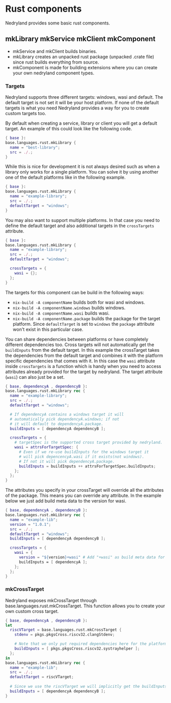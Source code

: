 # Rust components

Nedryland provides some basic rust components.

## mkLibrary mkService mkClient mkComponent

- mkService and mkClient builds binaries.
- mkLibrary creates an unpacked rust package (unpacked .crate file) since rust builds everything from source.
- mkComponent is made for building extensions where you can create your own nedryland component types.

### Targets

Nedryland supports three different targets: windows, wasi and default. The default target is not set it will be your host platform.
If none of the default targets is what you need Nedryland provides a way for you to create custom targets too.

By default when creating a service, library or client you will get a default target. An example of this
could look like the following code.

```nix
{ base }:
base.languages.rust.mkLibrary {
  name = "best-library";
  src = ./.;
}
```

While this is nice for development it is not always desired such as when a library only works for a single platform.
You can solve it by using another one of the default platforms like in the following example.

```nix
{ base }:
base.languages.rust.mkLibrary {
  name = "example-library";
  src = ./.;
  defaultTarget = "windows";
}
```

You may also want to support multiple platforms. In that case you need to define the default target and also additional targets in the `crossTargets` attribute.

```nix
{ base }:
base.languages.rust.mkLibrary {
  name = "example-library";
  src = ./.;
  defaultTarget = "windows";

  crossTargets = {
    wasi = {};
  };
}
```

The targets for this component can be build in the following ways:
- `nix-build -A componentName` builds both for wasi and windows.
- `nix-build -A componentName.windows` builds windows.
- `nix-build -A componentName.wasi` builds wasi.
- `nix-build -A componentName.package` builds the package for the
  target platform. Since `defaultTarget` is set to `windows` the
  `package` attribute won't exist in this particular case.


You can share dependencies between platforms or have completely different dependencies too. Cross targets will not automatically get the
`buildInputs` from the default target. In this example the crossTarget takes the dependencies from the default target and combines it with
the platform specific dependencies that comes with it. In this case the `wasi` attribute inside `crossTargets` is a function which is handy
when you need to access attributes already provided for the target by nedryland. The target attribute (`wasi`) can also just be a set.


```nix
{ base, dependencyA , dependencyB }:
base.languages.rust.mkLibrary rec {
  name = "example-library";
  src = ./.;
  defaultTarget = "windows";

  # If dependencyA contains a windows target it will
  # automatically pick dependencyA.windows; if not
  # it will default to dependencyA.package.
  buildInputs = [ dependencyA dependencyB ];

  crossTargets = {
    # targetSpec is the supported cross target provided by nedryland.
    wasi = attrsForTargetSpec: {
      # Even if we re-use buildInputs for the windows target it
      # will pick depencencyA.wasi if it exists(not windows).
      # If not it will pick dependencyA.package.
      buildInputs = buildInputs ++ attrsForTargetSpec.buildInputs;
    };
  };
}
```

The attributes you specify in your crossTarget will override all the attributes of the package. This means
you can override any attribute. In the example below we just add build meta data to the version for wasi.

```nix
{ base, dependencyA , dependencyB }:
base.languages.rust.mkLibrary rec {
  name = "example-lib";
  version = "1.0.1";
  src = ./.;
  defaultTarget = "windows";
  buildInputs = [ dependencyA dependencyB ];

  crossTargets = {
    wasi = {
      version = "${version}+wasi" # Add "+wasi" as build meta data for the version.
      buildInputs = [ dependencyA ];
    };
  };
}
```

### mkCrossTarget

Nedryland exposes mkCrossTarget through base.languages.rust.mkCrossTarget. This function allows you to create your own custom cross target.

```nix
{ base, dependencyA , dependencyB }:
let
  riscVTarget = base.languages.rust.mkCrossTarget {
    stdenv = pkgs.pkgsCross.riscv32.clangStdenv;

    # Note that we only put required dependencies here for the platform.
    buildInputs = [ pkgs.pkgsCross.riscv32.systrayhelper ];
  };
in
base.languages.rust.mkLibrary rec {
  name = "example-lib";
  src = ./.;
  defaultTarget = riscVTarget;
  
  # Since we use the riscVTarget we will implicitly get the buildInputs for the target to (pkgs.pkgsCross.riscv32.systrayhelper).
  buildInputs = [ dependencyA dependencyB ];
}
```

